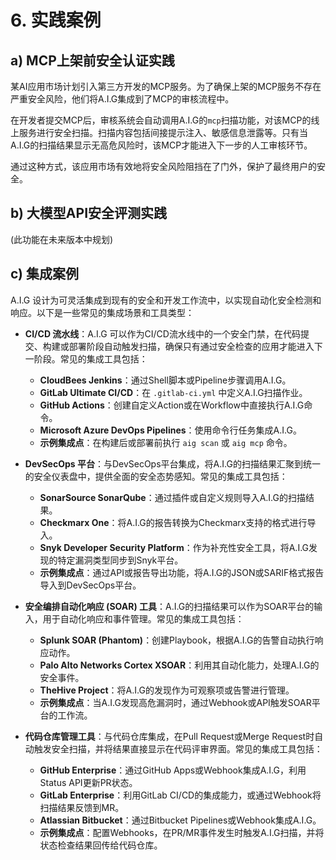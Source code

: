 # 6. 实践案例

## a) MCP上架前安全认证实践

某AI应用市场计划引入第三方开发的MCP服务。为了确保上架的MCP服务不存在严重安全风险，他们将A.I.G集成到了MCP的审核流程中。

在开发者提交MCP后，审核系统会自动调用A.I.G的`mcp`扫描功能，对该MCP的线上服务进行安全扫描。扫描内容包括间接提示注入、敏感信息泄露等。只有当A.I.G的扫描结果显示无高危风险时，该MCP才能进入下一步的人工审核环节。

通过这种方式，该应用市场有效地将安全风险阻挡在了门外，保护了最终用户的安全。

## b) 大模型API安全评测实践

(此功能在未来版本中规划)

## c) 集成案例

A.I.G 设计为可灵活集成到现有的安全和开发工作流中，以实现自动化安全检测和响应。以下是一些常见的集成场景和工具类型：

-   **CI/CD 流水线**：A.I.G 可以作为CI/CD流水线中的一个安全门禁，在代码提交、构建或部署阶段自动触发扫描，确保只有通过安全检查的应用才能进入下一阶段。常见的集成工具包括：
    -   **CloudBees Jenkins**：通过Shell脚本或Pipeline步骤调用A.I.G。
    -   **GitLab Ultimate CI/CD**：在 `.gitlab-ci.yml` 中定义A.I.G扫描作业。
    -   **GitHub Actions**：创建自定义Action或在Workflow中直接执行A.I.G命令。
    -   **Microsoft Azure DevOps Pipelines**：使用命令行任务集成A.I.G。
    -   **示例集成点**：在构建后或部署前执行 `aig scan` 或 `aig mcp` 命令。

-   **DevSecOps 平台**：与DevSecOps平台集成，将A.I.G的扫描结果汇聚到统一的安全仪表盘中，提供全面的安全态势感知。常见的集成工具包括：
    -   **SonarSource SonarQube**：通过插件或自定义规则导入A.I.G的扫描结果。
    -   **Checkmarx One**：将A.I.G的报告转换为Checkmarx支持的格式进行导入。
    -   **Snyk Developer Security Platform**：作为补充性安全工具，将A.I.G发现的特定漏洞类型同步到Snyk平台。
    -   **示例集成点**：通过API或报告导出功能，将A.I.G的JSON或SARIF格式报告导入到DevSecOps平台。

-   **安全编排自动化响应 (SOAR) 工具**：A.I.G的扫描结果可以作为SOAR平台的输入，用于自动化响应和事件管理。常见的集成工具包括：
    -   **Splunk SOAR (Phantom)**：创建Playbook，根据A.I.G的告警自动执行响应动作。
    -   **Palo Alto Networks Cortex XSOAR**：利用其自动化能力，处理A.I.G的安全事件。
    -   **TheHive Project**：将A.I.G的发现作为可观察项或告警进行管理。
    -   **示例集成点**：当A.I.G发现高危漏洞时，通过Webhook或API触发SOAR平台的工作流。

-   **代码仓库管理工具**：与代码仓库集成，在Pull Request或Merge Request时自动触发安全扫描，并将结果直接显示在代码评审界面。常见的集成工具包括：
    -   **GitHub Enterprise**：通过GitHub Apps或Webhook集成A.I.G，利用Status API更新PR状态。
    -   **GitLab Enterprise**：利用GitLab CI/CD的集成能力，或通过Webhook将扫描结果反馈到MR。
    -   **Atlassian Bitbucket**：通过Bitbucket Pipelines或Webhook集成A.I.G。
    -   **示例集成点**：配置Webhooks，在PR/MR事件发生时触发A.I.G扫描，并将状态检查结果回传给代码仓库。

